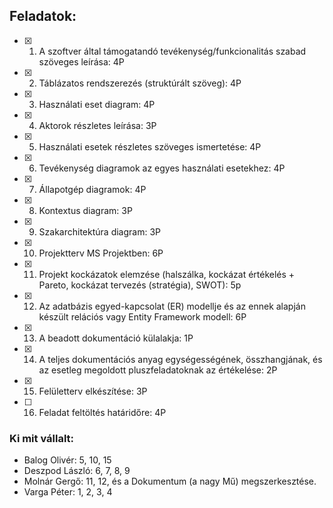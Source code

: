 ## Feladatok:

- [X] 1. A szoftver által támogatandó tevékenység/funkcionalitás szabad szöveges leírása: 4P
- [X] 2. Táblázatos rendszerezés (struktúrált szöveg): 4P
- [X] 3. Használati eset diagram: 4P
- [X] 4. Aktorok részletes leírása: 3P
- [X] 5. Használati esetek részletes szöveges ismertetése: 4P
- [X] 6. Tevékenység diagramok az egyes használati esetekhez: 4P
- [X] 7. Állapotgép diagramok: 4P
- [X] 8. Kontextus diagram: 3P
- [X] 9. Szakarchitektúra diagram: 3P
- [X] 10. Projektterv MS Projektben: 6P
- [x] 11. Projekt kockázatok elemzése (halszálka, kockázat értékelés + Pareto, kockázat tervezés (stratégia), SWOT): 5p
- [x] 12. Az adatbázis egyed-kapcsolat (ER) modellje és az ennek alapján készült relációs vagy Entity Framework modell: 6P
- [X] 13. A beadott dokumentáció külalakja: 1P
- [X] 14. A teljes dokumentációs anyag egységességének, összhangjának, és az esetleg megoldott pluszfeladatoknak az értékelése: 2P
- [X] 15. Felületterv elkészítése: 3P
- [ ] 16. Feladat feltöltés határidőre: 4P


### Ki mit vállalt:

- Balog Olivér: 5, 10, 15
- Deszpod László: 6, 7, 8, 9
- Molnár Gergő: 11, 12, és a Dokumentum (a nagy Mű) megszerkesztése.
- Varga Péter: 1, 2, 3, 4
